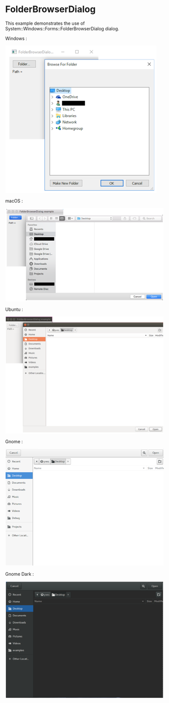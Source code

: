 # FolderBrowserDialog

This example demonstrates the use of System::Windows::Forms::FolderBrowserDialog dialog.

Windows :

![GitHub Logo](../../../docs/Pictures/Examples/Forms/FolderBrowserDialogW.png)

macOS :

![GitHub Logo](../../../docs/Pictures/Examples/Forms/FolderBrowserDialogM.png)

Ubuntu :

![GitHub Logo](../../../docs/Pictures/Examples/Forms/FolderBrowserDialogU.png)

Gnome :

![GitHub Logo](../../../docs/Pictures/Examples/Forms/FolderBrowserDialogG.png)

Gnome Dark :

![GitHub Logo](../../../docs/Pictures/Examples/Forms/FolderBrowserDialogGD.png)
